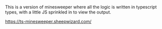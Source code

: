 This is a version of minesweeper where all the logic is written in typescript types, with a little JS sprinkled in to view the output.

https://ts-minesweeper.sheepwizard.com/
